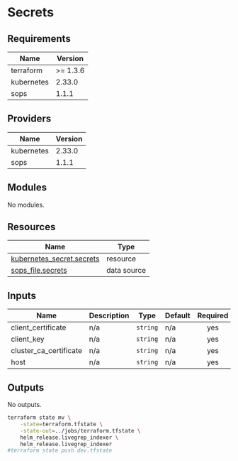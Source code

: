 # Secrets


<!-- BEGIN_TF_DOCS -->
## Requirements

| Name | Version |
|------|---------|
| terraform | >= 1.3.6 |
| kubernetes | 2.33.0 |
| sops | 1.1.1 |

## Providers

| Name | Version |
|------|---------|
| kubernetes | 2.33.0 |
| sops | 1.1.1 |

## Modules

No modules.

## Resources

| Name | Type |
|------|------|
| [kubernetes_secret.secrets](https://registry.terraform.io/providers/hashicorp/kubernetes/2.33.0/docs/resources/secret) | resource |
| [sops_file.secrets](https://registry.terraform.io/providers/carlpett/sops/1.1.1/docs/data-sources/file) | data source |

## Inputs

| Name | Description | Type | Default | Required |
|------|-------------|------|---------|:--------:|
| client\_certificate | n/a | `string` | n/a | yes |
| client\_key | n/a | `string` | n/a | yes |
| cluster\_ca\_certificate | n/a | `string` | n/a | yes |
| host | n/a | `string` | n/a | yes |

## Outputs

No outputs.
<!-- END_TF_DOCS -->


```bash
terraform state mv \
    -state=terraform.tfstate \
    -state-out=../jobs/terraform.tfstate \
    helm_release.livegrep_indexer \
    helm_release.livegrep_indexer
#terraform state push dev.tfstate
```
